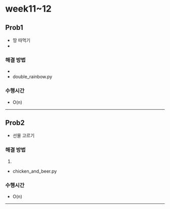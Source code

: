 
# week11~12
## Prob1
- 땅 따먹기
- 


### 해결 방법
- 
- double_rainbow.py


### 수행시간
- O(n)


---

## Prob2
- 선물 고르기



### 해결 방법
1. 
- chicken_and_beer.py

### 수행시간
- O(n)


---



